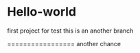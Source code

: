 Hello-world
===========

first project for test
this is an another branch


=================
another chance
